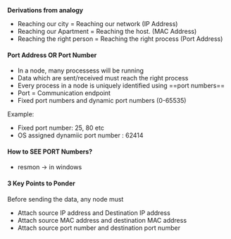__Derivations from analogy__
- Reaching our city = Reaching our network (IP Address)
- Reaching our Apartment = Reaching the host. (MAC Address)
- Reaching the right person = Reaching the right process (Port Address)



#### Port Address OR Port Number
- In a node, many processess will be running
- Data which are sent/received must reach the right process
- Every process in a node is uniquely identified using ==port numbers== 
- Port = Communication endpoint
- Fixed port numbers and dynamic port numbers (0-65535)

Example:
- Fixed port number: 25, 80 etc
- OS assigned dynamiic port number : 62414


#### How to SEE PORT Numbers?
- resmon -> in windows


#### 3 Key Points to Ponder
Before sending the data, any node must
- Attach source IP address and Destination IP address
- Attach source MAC address and destination MAC address
- Attach source port number and destination port number